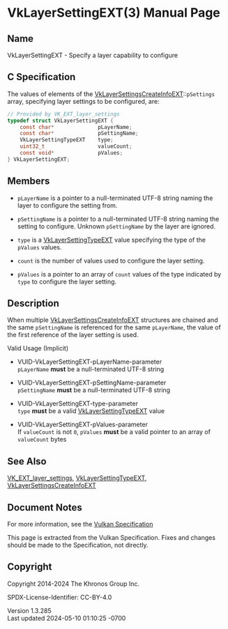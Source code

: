 # VkLayerSettingEXT(3) Manual Page

## Name

VkLayerSettingEXT - Specify a layer capability to configure



## <a href="#_c_specification" class="anchor"></a>C Specification

The values of elements of the
[VkLayerSettingsCreateInfoEXT](https://registry.khronos.org/vulkan/specs/1.3-extensions/man/html/VkLayerSettingsCreateInfoEXT.html)::`pSettings`
array, specifying layer settings to be configured, are:

``` c
// Provided by VK_EXT_layer_settings
typedef struct VkLayerSettingEXT {
    const char*              pLayerName;
    const char*              pSettingName;
    VkLayerSettingTypeEXT    type;
    uint32_t                 valueCount;
    const void*              pValues;
} VkLayerSettingEXT;
```

## <a href="#_members" class="anchor"></a>Members

- `pLayerName` is a pointer to a null-terminated UTF-8 string naming the
  layer to configure the setting from.

- `pSettingName` is a pointer to a null-terminated UTF-8 string naming
  the setting to configure. Unknown `pSettingName` by the layer are
  ignored.

- `type` is a [VkLayerSettingTypeEXT](https://registry.khronos.org/vulkan/specs/1.3-extensions/man/html/VkLayerSettingTypeEXT.html) value
  specifying the type of the `pValues` values.

- `count` is the number of values used to configure the layer setting.

- `pValues` is a pointer to an array of `count` values of the type
  indicated by `type` to configure the layer setting.

## <a href="#_description" class="anchor"></a>Description

When multiple
[VkLayerSettingsCreateInfoEXT](https://registry.khronos.org/vulkan/specs/1.3-extensions/man/html/VkLayerSettingsCreateInfoEXT.html)
structures are chained and the same `pSettingName` is referenced for the
same `pLayerName`, the value of the first reference of the layer setting
is used.

Valid Usage (Implicit)

- <a href="#VUID-VkLayerSettingEXT-pLayerName-parameter"
  id="VUID-VkLayerSettingEXT-pLayerName-parameter"></a>
  VUID-VkLayerSettingEXT-pLayerName-parameter  
  `pLayerName` **must** be a null-terminated UTF-8 string

- <a href="#VUID-VkLayerSettingEXT-pSettingName-parameter"
  id="VUID-VkLayerSettingEXT-pSettingName-parameter"></a>
  VUID-VkLayerSettingEXT-pSettingName-parameter  
  `pSettingName` **must** be a null-terminated UTF-8 string

- <a href="#VUID-VkLayerSettingEXT-type-parameter"
  id="VUID-VkLayerSettingEXT-type-parameter"></a>
  VUID-VkLayerSettingEXT-type-parameter  
  `type` **must** be a valid
  [VkLayerSettingTypeEXT](https://registry.khronos.org/vulkan/specs/1.3-extensions/man/html/VkLayerSettingTypeEXT.html) value

- <a href="#VUID-VkLayerSettingEXT-pValues-parameter"
  id="VUID-VkLayerSettingEXT-pValues-parameter"></a>
  VUID-VkLayerSettingEXT-pValues-parameter  
  If `valueCount` is not `0`, `pValues` **must** be a valid pointer to
  an array of `valueCount` bytes

## <a href="#_see_also" class="anchor"></a>See Also

[VK_EXT_layer_settings](https://registry.khronos.org/vulkan/specs/1.3-extensions/man/html/VK_EXT_layer_settings.html),
[VkLayerSettingTypeEXT](https://registry.khronos.org/vulkan/specs/1.3-extensions/man/html/VkLayerSettingTypeEXT.html),
[VkLayerSettingsCreateInfoEXT](https://registry.khronos.org/vulkan/specs/1.3-extensions/man/html/VkLayerSettingsCreateInfoEXT.html)

## <a href="#_document_notes" class="anchor"></a>Document Notes

For more information, see the <a
href="https://registry.khronos.org/vulkan/specs/1.3-extensions/html/vkspec.html#VkLayerSettingEXT"
target="_blank" rel="noopener">Vulkan Specification</a>

This page is extracted from the Vulkan Specification. Fixes and changes
should be made to the Specification, not directly.

## <a href="#_copyright" class="anchor"></a>Copyright

Copyright 2014-2024 The Khronos Group Inc.

SPDX-License-Identifier: CC-BY-4.0

Version 1.3.285  
Last updated 2024-05-10 01:10:25 -0700
